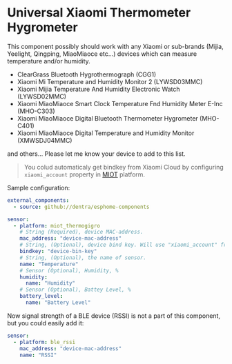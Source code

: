 # Universal Xiaomi Thermometer Hygrometer

This component possibly should work with any Xiaomi or sub-brands (Mijia, Yeelight, Qingping, MiaoMiaoce etc...) devices which can measure temperature and/or humidity.

* ClearGrass Bluetooth Hygrothermograph (CGG1)
* Xiaomi Mi Temperature and Humidity Monitor 2 (LYWSD03MMC)
* Xiaomi Mijia Temperature And Humidity Electronic Watch (LYWSD02MMC)
* Xiaomi MiaoMiaoce Smart Clock Temperature Fnd Humidity Meter E-Inc (MHO-C303)
* Xiaomi MiaoMiaoce Digital Bluetooth Thermometer Hygrometer (MHO-C401)
* Xiaomi MiaoMiaoce Digital Temperature and Humidity Monitor (XMWSDJ04MMC)

and others... Please let me know your device to add to this list.

> You colud automaticaly get bindkey from Xiaomi Cloud by configuring `xiaomi_account` property in [MIOT](../miot/) platform.

Sample configuration:
```yaml
external_components:
  - source: github://dentra/esphome-components

sensor:
  - platform: miot_thermogigro
    # String (Required), device MAC-address.
    mac_address: "device-mac-address"
    # String, (Optional), device bind key. Will use "xiaomi_account" from "miot" if absent to automaticaly get the bindkey.
    bindkey: "device-bin-key"
    # String, (Optional), the name of sensor.
    name: "Temperature"
    # Sensor (Optional), Humidity, %
    humidity:
      name: "Humidity"
    # Sensor (Optional), Battey Level, %
    battery_level:
      name: "Battery Level"
```

Now signal strength of a BLE device (RSSI) is not a part of this component, but you could easily add it:
```yaml
sensor:
  - platform: ble_rssi
    mac_address: "device-mac-address"
    name: "RSSI"
```

